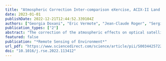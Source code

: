 ```yaml
---
title: "Atmospheric Correction Inter-comparison eXercise, ACIX-II Land: An assessment of atmospheric correction processors for Landsat 8 and Sentinel-2 over land"
date: 2023-01-01
publishDate: 2022-12-21T12:44:52.339104Z
authors: ["Georgia Doxani", "Eric Vermote", "Jean-Claude Roger", "Sergii Skakun", "Ferran Gascon", "Alan Collison", "Liesbeth De Keukelaere", "Camille Desjardins", "David Frantz", "Olivier Hagolle", "Minsu Kim", "Jérôme Louis", "Fabio Pacifici", "Bringfried Pflug", "Hervé Poilvé", "Didier Ramon", "Rudolf Richter", "Feng Yin"]
publication_types: ["2"]
abstract: "The correction of the atmospheric effects on optical satellite images is essential for quantitative and multi-temporal remote sensing applications. In order to study the performance of the state-of-the-art methods in an integrated way, a voluntary and open-access benchmark Atmospheric Correction Inter-comparison eXercise (ACIX) was initiated in 2016 in the frame of Committee on Earth Observation Satellites (CEOS) Working Group on Calibration & Validation (WGCV). The first exercise was extended in a second edition wherein twelve atmospheric correction (AC) processors, a substantially larger testing dataset and additional validation metrics were involved. The sites for the inter-comparison analysis were defined by investigating the full catalogue of the Aerosol Robotic Network (AERONET) sites for coincident measurements with satellites' overpass. Although there were more than one hundred sites for Copernicus Sentinel-2 and Landsat 8 acquisitions, the analysis presented in this paper concerns only the common matchups amongst all processors, reducing the number to 79 and 62 sites respectively. Aerosol Optical Depth (AOD) and Water Vapour (WV) retrievals were consequently validated based on the available AERONET observations. The processors mostly succeeded in retrieving AOD for relatively light to medium aerosol loading (AOD < 0.2) with uncertainties <0.08, while the overall uncertainty values were typically 0.23 ± 0.15. Better performances were observed for WV retrievals with >90% of the results falling within the suggested empirical specifications and with the Root Mean Square Error (RMSE) being mostly <0.25 g/cm2. Regarding Surface Reflectance (SR) validation two main approaches were followed. For the first one, a simulated SR reference dataset was computed over all of the test sites by using the 6SV (Second Simulation of the Satellite Signal in the Solar Spectrum vector code) full radiative transfer modelling (RTM) and AERONET measurements for the required aerosol variables and water vapour content. The performance assessment demonstrated that the retrievals were not biased for most of the bands. The uncertainties ranged from approximately 0.003 to 0.01 (excluding B01) for the best performing processors in both sensors' analyses. For the second one, measurements from the radiometric calibration network RadCalNet over La Crau (France) and Gobabeb (Namibia) were involved in the validation. The performance of the processors was in general consistent across all bands for both sensors and with low standard deviations (<0.04) between on-site and estimated surface reflectance. Overall, our study provides a good insight of AC algorithms' performance to developers and users, pointing out similarities and differences for AOD, WV and SR retrievals. Such validation though still lacks of ground-based measurements of known uncertainty to better assess and characterize the uncertainties in SR retrievals."
featured: false
publication: "*Remote Sensing of Environment*"
url_pdf: "https://www.sciencedirect.com/science/article/pii/S0034425722005181"
doi: "10.1016/j.rse.2022.113412"
---
```


